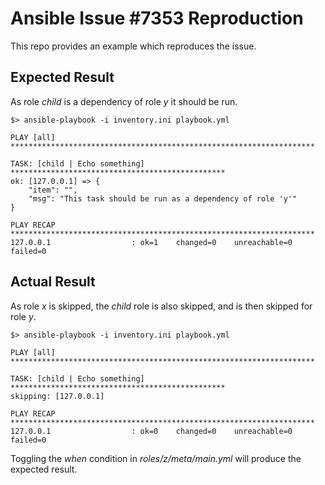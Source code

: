 
# Ansible Issue #7353 Reproduction

This repo provides an example which reproduces the issue.

## Expected Result

As role *child* is a dependency of role *y* it should be run.

```
$> ansible-playbook -i inventory.ini playbook.yml

PLAY [all] ******************************************************************** 

TASK: [child | Echo something] ************************************************ 
ok: [127.0.0.1] => {
    "item": "", 
    "msg": "This task should be run as a dependency of role 'y'"
}

PLAY RECAP ******************************************************************** 
127.0.0.1                  : ok=1    changed=0    unreachable=0    failed=0   
```

## Actual Result

As role *x* is skipped, the *child* role is also skipped, and is then skipped
for role *y*.

```
$> ansible-playbook -i inventory.ini playbook.yml

PLAY [all] ******************************************************************** 

TASK: [child | Echo something] ************************************************ 
skipping: [127.0.0.1]

PLAY RECAP ******************************************************************** 
127.0.0.1                  : ok=0    changed=0    unreachable=0    failed=0   
```

Toggling the *when* condition in _roles/z/meta/main.yml_ will produce the
expected result.

